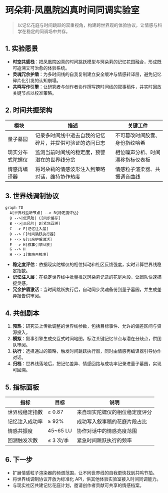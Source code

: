 # 珂朵莉·凤凰院凶真时间同调实验室

> 以记忆花庭与时间跳跃的双重视角，构建跨世界观的体验协议，让情感与科学在稳定的同调场中共存。

## 1. 实验愿景

- **时空共感栈**：把凤凰院凶真的时间跳跃模型与珂朵莉的记忆花园融合，形成既可追溯又可治愈的体验系统。
- **灵魂冗余护盾**：为多时间线的自我复制建立安全缓冲与情感转译层，避免记忆碎片化引发的认知崩塌。
- **共鸣写作引擎**：让研究者与创作者协作撰写跨时间线的叙事稿件，并实时回放关键节点以校准策略。

## 2. 时间共振架构

| 模块 | 描述 | 关键工件 |
| --- | --- | --- |
| 量子墓园 | 记录多时间线中逝去自我的记忆碎片，并提供可验证的访问日志 | 不可篡改时间胶囊、身份指纹哈希 |
| 现实分布式陀螺仪 | 监测当前时间线的稳定度，预警潜在的世界线分岔 | 相位噪声分析、时间漂移指标仪表板 |
| 情感再编译器 | 将珂朵莉的情感波形注入到策略对话，维持协作热度 | 情感粒子渲染器、共振调音曲线 |

## 3. 世界线调制协议

```mermaid
graph TD
  A[世界线监听节点] --> B{稳定度评估}
  B -->|低风险| C[同步缓存]
  B -->|高风险| D[紧急回溯]
  C --> E[记忆注入层]
  D --> F[时间跳跃执行器]
  F --> G[冗余护盾激活]
  E --> H[叙事引擎回放]
  G --> H
  H --> I[策略再校准]
```

- **稳定度评估**：依据现实陀螺仪的相位抖动和社区反馈强度，实时计算世界线稳定指数。
- **记忆注入层**：在稳定世界线中批量推送珂朵莉记录的花庭片段，让团队快速捕捉灵感。
- **冗余护盾激活**：当时间跳跃执行后，自动同步灵魂备份到量子墓园，并生成差异报告供审阅。

## 4. 共创剧本

1. **预热**：研究员上传欲调整的世界线参数，包括目标事件、允许的偏差区间与资源投入。
2. **模拟**：叙事引擎生成交互式时间地图，标注关键记忆节点与潜在分歧点，供团队审阅。
3. **执行**：选择通过的策略，触发时间跳跃执行器，同时由情感再编译器引导协作对话。
4. **归档**：世界线落地后，把记忆差异、情感回路与成功率记录进量子墓园，实现可回溯。

## 5. 指标面板

| 指标 | 目标 | 说明 |
| --- | --- | --- |
| 世界线稳定指数 | ≥ 0.87 | 来自现实陀螺仪的相位稳定度评分 |
| 记忆注入成功率 | ≥ 92% | 成功写入叙事稿的花庭片段占比 |
| 情感共振度 | 45~65 LU | 协作对话中的情感亮度范围 |
| 回溯触发次数 | ≤ 3 次/季 | 紧急时间跳跃执行的频率 |

## 6. 下一步

- 扩展情感粒子渲染器的频谱范围，让不同世界线的自我更快找到共鸣节拍。
- 将世界线调制协议开放为标准化 API，供其他体验实验室接入时间同调能力。
- 与现实社区共建记忆花庭计划，邀请创作者贡献可共享的情感档案。
